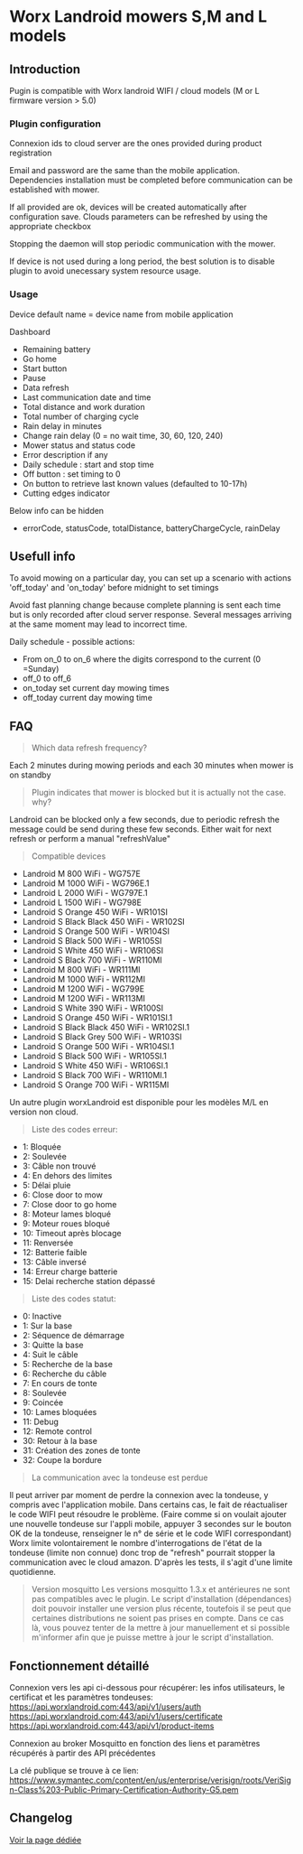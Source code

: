 # Worx Landroid mowers S,M and L models

## Introduction

Pugin is compatible with Worx landroid  WIFI / cloud models (M or L firmware version > 5.0)

### Plugin configuration

Connexion ids to cloud server are the ones provided during product registration

Email and password are the same than the mobile application. Dependencies installation must be completed before communication can be established with mower.

If all provided are ok, devices will be created automatically after configuration save. Clouds parameters can be refreshed by using the appropriate checkbox

Stopping the daemon will stop periodic communication with the mower. 

If device is not used during a long period, the best solution is to disable plugin to avoid unecessary system resource usage.

### Usage

Device default name = device name from mobile application

Dashboard
- Remaining battery
- Go home
- Start button
- Pause
- Data refresh
- Last communication date and time
- Total distance and work duration
- Total number of charging cycle
- Rain delay in minutes
- Change rain delay (0 = no wait time, 30, 60, 120, 240)
- Mower status and status code
- Error description if any
- Daily schedule : start and stop time
- Off button : set timing to 0
- On button to retrieve last known values (defaulted to 10-17h)
- Cutting edges indicator

Below info can be hidden
- errorCode, statusCode, totalDistance, batteryChargeCycle, rainDelay


## Usefull info

To avoid mowing on a particular day, you can set up a scenario with actions 'off_today' and 'on_today' before midnight to set timings

Avoid fast planning change because complete planning is sent each time but is only recorded after cloud server response. Several messages arriving at the same moment may lead to incorrect time.

Daily schedule - possible actions:
- From on_0 to on_6 where the digits correspond to the current (0 =Sunday)
- off_0 to off_6
- on_today set current day mowing times
- off_today current day mowing time

## FAQ

>Which data refresh frequency?

Each 2 minutes during mowing periods and each 30 minutes when mower is on standby

>Plugin indicates that mower is blocked but it is actually not the case. why?

Landroid can be blocked only a few seconds, due to periodic refresh the message could be send during these few seconds. Either wait for next refresh or perform a manual "refreshValue"

>Compatible devices

- Landroid M 800 WiFi - WG757E
- Landroid M 1000 WiFi - WG796E.1
- Landroid L 2000 WiFi - WG797E.1
- Landroid L 1500 WiFi - WG798E
- Landroid S Orange 450 WiFi - WR101SI
- Landroid S Black Black 450 WiFi - WR102SI
- Landroid S Orange 500 WiFi - WR104SI
- Landroid S Black 500 WiFi - WR105SI
- Landroid S White 450 WiFi - WR106SI
- Landroid S Black 700 WiFi - WR110MI
- Landroid M 800 WiFi - WR111MI
- Landroid M 1000 WiFi - WR112MI
- Landroid M 1200 WiFi - WG799E
- Landroid M 1200 WiFi - WR113MI
- Landroid S White 390 WiFi - WR100SI
- Landroid S Orange 450 WiFi - WR101SI.1
- Landroid S Black Black 450 WiFi - WR102SI.1
- Landroid S Black Grey 500 WiFi - WR103SI
- Landroid S Orange 500 WiFi - WR104SI.1
- Landroid S Black 500 WiFi - WR105SI.1
- Landroid S White 450 WiFi - WR106SI.1
- Landroid S Black 700 WiFi - WR110MI.1
- Landroid S Orange 700 WiFi - WR115MI

Un autre plugin worxLandroid est disponible pour les modèles M/L en version non cloud.

>Liste des codes erreur:
- 1: Bloquée
- 2: Soulevée
- 3: Câble non trouvé
- 4: En dehors des limites
- 5: Délai pluie
- 6: Close door to mow
- 7: Close door to go home
- 8: Moteur lames bloqué
- 9: Moteur roues bloqué
- 10: Timeout après blocage
- 11: Renversée
- 12: Batterie faible
- 13: Câble inversé
- 14: Erreur charge batterie
- 15: Delai recherche station dépassé

>Liste des codes statut:
- 0: Inactive
- 1: Sur la base
- 2: Séquence de démarrage
- 3: Quitte la base
- 4: Suit le câble
- 5: Recherche de la base
- 6: Recherche du câble
- 7: En cours de tonte
- 8: Soulevée
- 9: Coincée
- 10: Lames bloquées
- 11: Debug
- 12: Remote control
- 30: Retour à la base
- 31: Création des zones de tonte
- 32: Coupe la bordure

>La communication avec la tondeuse est perdue

Il peut arriver par moment de perdre la connexion avec la tondeuse, y compris avec l'application mobile.
Dans certains cas, le fait de réactualiser le code WIFI peut résoudre le problème.
(Faire comme si on voulait ajouter une nouvelle tondeuse sur l'appli mobile, appuyer 3 secondes sur le bouton OK de la tondeuse, renseigner le n° de série et le code WIFI correspondant)
Worx limite volontairement le nombre d'interrogations de l'état de la tondeuse (limite non connue) donc trop de "refresh" pourrait stopper la communication avec le cloud amazon. D'après les tests, il s'agit d'une limite quotidienne.

>Version mosquitto
Les versions mosquitto 1.3.x et antérieures ne sont pas compatibles avec le plugin. Le script d'installation (dépendances) doit pouvoir installer une version plus récente, toutefois il se peut que certaines distributions ne soient pas prises en compte. 
Dans ce cas là, vous pouvez tenter de la mettre à jour manuellement et si possible m'informer afin que je puisse mettre à jour le script d'installation.



## Fonctionnement détaillé

Connexion vers les api ci-dessous pour récupérer: les infos utilisateurs, le certificat et les paramètres tondeuses:
https://api.worxlandroid.com:443/api/v1/users/auth
https://api.worxlandroid.com:443/api/v1/users/certificate
https://api.worxlandroid.com:443/api/v1/product-items

Connexion au broker Mosquitto en fonction des liens et paramètres récupérés à partir des API précédentes


La clé publique se trouve à ce lien:
https://www.symantec.com/content/en/us/enterprise/verisign/roots/VeriSign-Class%203-Public-Primary-Certification-Authority-G5.pem




## Changelog

[Voir la page dédiée](changelog.md)
